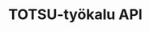 ---
layout: swagger
title: TOTSU-työkalu API
permalink: /api/amosaa
swagger-src: https://raw.githubusercontent.com/Opetushallitus/eperusteet-amosaa/master/generated/amosaa-ext.spec.json
---